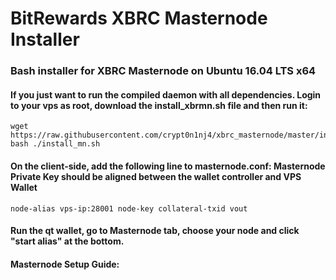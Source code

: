 # BitRewards XBRC Masternode Installer
### Bash installer for XBRC Masternode on Ubuntu 16.04 LTS x64


#### If you just want to run the compiled daemon with all dependencies. Login to your vps as root, download the install_xbrmn.sh file and then run it:
```
wget https://raw.githubusercontent.com/crypt0n1nj4/xbrc_masternode/master/install_mn.sh
bash ./install_mn.sh
```

#### On the client-side, add the following line to masternode.conf: Masternode Private Key should be aligned between the wallet controller and VPS Wallet
```
node-alias vps-ip:28001	node-key collateral-txid vout
```

#### Run the qt wallet, go to Masternode tab, choose your node and click "start alias" at the bottom.

#### Masternode Setup Guide:
```

```

